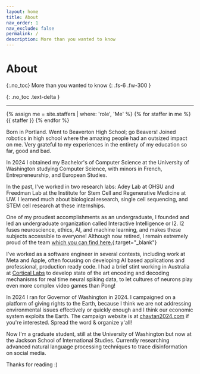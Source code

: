 ```yaml
---
layout: home
title: About
nav_order: 1
nav_exclude: false
permalink: /
description: More than you wanted to know 
---
```


# About
{:.no_toc}
More than you wanted to know
{: .fs-6 .fw-300 }


[comment]: # (## Table of contents)

[comment]: # (1. TOC)

[comment]: # (   {:toc})

{: .no_toc .text-delta }


---

{% assign me = site.staffers | where: 'role', 'Me' %}
{% for staffer in me %}
{{ staffer }}
{% endfor %}

Born in Portland. Went to Beaverton High School; go Beavers! Joined robotics in high school where the amazing people had an outsized impact on me. Very grateful to my experiences in the entirety of my education so far, good and bad.  

In 2024 I obtained my Bachelor's of Computer Science at the University of Washington studying Computer Science, with minors in French, Entrepreneurship, and European Studies.  

In the past, I've worked in two research labs: Adey Lab at OHSU and Freedman Lab at the Institute for Stem Cell and Regenerative Medicine at UW. I learned much about biological research, single cell sequencing, and STEM cell research at these internships.  

One of my proudest accomplishments as an undergraduate, I founded and led an undergraduate organization called Interactive Intelligence or I2. I2 fuses neuroscience, ethics, AI, and machine learning, and makes these subjects accessible to everyone!
Although now retired, I remain extremely proud of the team [which you can find here.](https://interactive-intelligence.github.io){:target="_blank"}  

I've worked as a software engineer in several contexts, including work at Meta and Apple, often focusing on developing AI based applications and professional, production ready code. I had a brief stint working in Australia at [Cortical Labs](https://corticallabs.com/) to develop state of the art encoding and decoding mechanisms for real time neural spiking data, to let cultures of neurons play even more complex video games than Pong!   
  
In 2024 I ran for Governor of Washington in 2024. I campaigned on a platform of giving rights to the Earth, because I think we are not addressing environmental issues effectively or quickly enough and I think our economic system exploits the Earth. The campaign website is at [chaytan2024.com](https://chaytan2024.com) if you're interested. Spread the word & organize y'all!  

Now I'm a graduate student, still at the University of Washington but now at the Jackson School of International Studies. Currently researching advanced natural language processing techniques to trace disinformation on social media. 

Thanks for reading :\)
